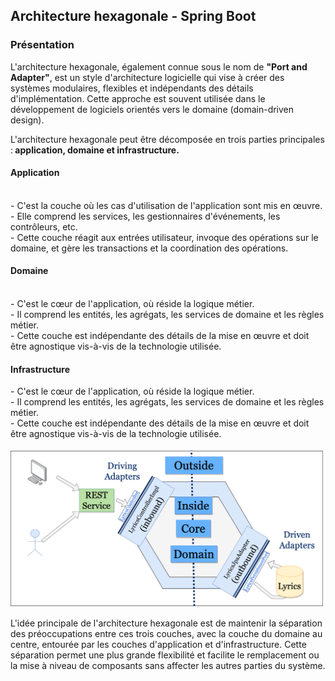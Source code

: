 <h2> Architecture hexagonale - Spring Boot  </h2>

<h3> Présentation </h3>

L'architecture hexagonale, également connue sous le nom de <b> "Port and Adapter"</b>, est un style d'architecture logicielle qui vise à créer des systèmes modulaires, flexibles et indépendants des détails d'implémentation. Cette approche est souvent utilisée dans le développement de logiciels orientés vers le domaine (domain-driven design).</br>

L'architecture hexagonale peut être décomposée en trois parties principales :<b> application, domaine et infrastructure.</b></br>

<h4> Application </h4></br>
- C'est la couche où les cas d'utilisation de l'application sont mis en œuvre.</br>
- Elle comprend les services, les gestionnaires d'événements, les contrôleurs, etc.</br>
- Cette couche réagit aux entrées utilisateur, invoque des opérations sur le domaine, et gère les transactions et la coordination des opérations.</br>

<h4> Domaine </h4></br>
- C'est le cœur de l'application, où réside la logique métier.</br>
- Il comprend les entités, les agrégats, les services de domaine et les règles métier.</br>
- Cette couche est indépendante des détails de la mise en œuvre et doit être agnostique vis-à-vis de la technologie utilisée.</br>

<h4> Infrastructure </h4>
- C'est le cœur de l'application, où réside la logique métier.</br>
- Il comprend les entités, les agrégats, les services de domaine et les règles métier.</br>
- Cette couche est indépendante des détails de la mise en œuvre et doit être agnostique vis-à-vis de la technologie utilisée.</br></br>

<img src="https://github.com/Zaghdoudii/hexagonal-architecture/blob/master/hexagonal-arch.png" width="500">

L'idée principale de l'architecture hexagonale est de maintenir la séparation des préoccupations entre ces trois couches, avec la couche du domaine au centre, entourée par les couches d'application et d'infrastructure. Cette séparation permet une plus grande flexibilité et facilite le remplacement ou la mise à niveau de composants sans affecter les autres parties du système.




